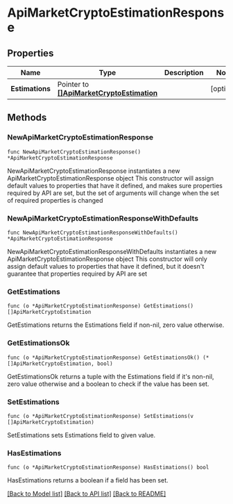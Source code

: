 # ApiMarketCryptoEstimationResponse

## Properties

Name | Type | Description | Notes
------------ | ------------- | ------------- | -------------
**Estimations** | Pointer to [**[]ApiMarketCryptoEstimation**](ApiMarketCryptoEstimation.md) |  | [optional] 

## Methods

### NewApiMarketCryptoEstimationResponse

`func NewApiMarketCryptoEstimationResponse() *ApiMarketCryptoEstimationResponse`

NewApiMarketCryptoEstimationResponse instantiates a new ApiMarketCryptoEstimationResponse object
This constructor will assign default values to properties that have it defined,
and makes sure properties required by API are set, but the set of arguments
will change when the set of required properties is changed

### NewApiMarketCryptoEstimationResponseWithDefaults

`func NewApiMarketCryptoEstimationResponseWithDefaults() *ApiMarketCryptoEstimationResponse`

NewApiMarketCryptoEstimationResponseWithDefaults instantiates a new ApiMarketCryptoEstimationResponse object
This constructor will only assign default values to properties that have it defined,
but it doesn't guarantee that properties required by API are set

### GetEstimations

`func (o *ApiMarketCryptoEstimationResponse) GetEstimations() []ApiMarketCryptoEstimation`

GetEstimations returns the Estimations field if non-nil, zero value otherwise.

### GetEstimationsOk

`func (o *ApiMarketCryptoEstimationResponse) GetEstimationsOk() (*[]ApiMarketCryptoEstimation, bool)`

GetEstimationsOk returns a tuple with the Estimations field if it's non-nil, zero value otherwise
and a boolean to check if the value has been set.

### SetEstimations

`func (o *ApiMarketCryptoEstimationResponse) SetEstimations(v []ApiMarketCryptoEstimation)`

SetEstimations sets Estimations field to given value.

### HasEstimations

`func (o *ApiMarketCryptoEstimationResponse) HasEstimations() bool`

HasEstimations returns a boolean if a field has been set.


[[Back to Model list]](../README.md#documentation-for-models) [[Back to API list]](../README.md#documentation-for-api-endpoints) [[Back to README]](../README.md)


